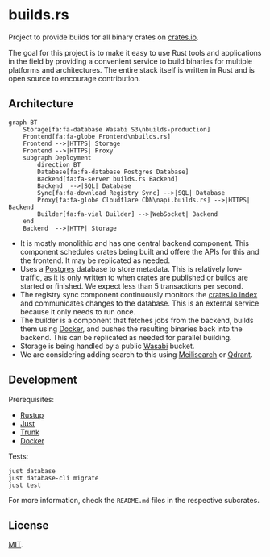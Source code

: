# builds.rs

Project to provide builds for all binary crates on [crates.io][].

The goal for this project is to make it easy to use Rust tools and applications
in the field by providing a convenient service to build binaries for multiple
platforms and architectures. The entire stack itself is written in Rust and is
open source to encourage contribution.

## Architecture

```mermaid
graph BT
    Storage[fa:fa-database Wasabi S3\nbuilds-production]
    Frontend[fa:fa-globe Frontend\nbuilds.rs]
    Frontend -->|HTTPS| Storage
    Frontend -->|HTTPS| Proxy
    subgraph Deployment
        direction BT
        Database[fa:fa-database Postgres Database]
        Backend[fa:fa-server builds.rs Backend]
        Backend  -->|SQL| Database
        Sync[fa:fa-download Registry Sync] -->|SQL| Database
        Proxy[fa:fa-globe Cloudflare CDN\napi.builds.rs] -->|HTTPS| Backend
        Builder[fa:fa-vial Builder] -->|WebSocket| Backend
    end
    Backend  -->|HTTP| Storage
```

- It is mostly monolithic and has one central backend component. This component
  schedules crates being built and offere the APIs for this and the frontend.
  It may be replicated as needed.
- Uses a [Postgres][postgres] database to store metadata. This is relatively
  low-traffic, as it is only written to when crates are published or builds are
  started or finished. We expect less than 5 transactions per second.
- The registry sync component continuously monitors the [crates.io index][] and
  communicates changes to the database.  This is an external service because it
  only needs to run once.
- The builder is a component that fetches jobs from the backend, builds them
  using [Docker][docker], and pushes the resulting binaries back into the backend. This
  can be replicated as needed for parallel building.
- Storage is being handled by a public [Wasabi][wasabi] bucket.
- We are considering adding search to this using [Meilisearch][meilisearch] or
  [Qdrant][qdrant].

## Development

Prerequisites:

- [Rustup][rustup]
- [Just][just]
- [Trunk][trunk]
- [Docker][docker]

Tests:

    just database
    just database-cli migrate
    just test

For more information, check the `README.md` files in the respective subcrates.

## License

[MIT](LICENSE.md).

[postgres]: https://www.postgresql.org/
[crates.io index]: https://github.com/rust-lang/crates.io-index
[crates.io]: https://crates.io/
[docker]: https://docs.docker.com/engine/install/
[rustup]: https://rustup.rs/
[just]: https://github.com/casey/just
[trunk]: https://trunkrs.dev/
[wasabi]: https://wasabi.com/
[meilisearch]: https://www.meilisearch.com/
[qdrant]: https://qdrant.tech/
